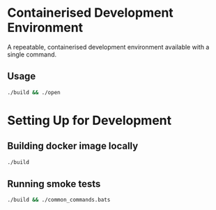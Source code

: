 # Containerised Development Environment
A repeatable, containerised development environment available with a single command.

## Usage
```bash
./build && ./open
```

# Setting Up for Development

## Building docker image locally
```bash
./build
```

## Running smoke tests
```bash
./build && ./common_commands.bats
```